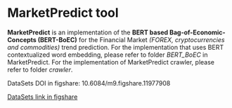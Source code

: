 # MarketPredict tool
**MarketPredict** is an implementation of the **BERT based Bag-of-Economic-Concepts (BERT-BoEC)** for the Financial Market _(FOREX, cryptocurrencies and commodities)_ trend prediction. For the implementation that uses BERT contextualized word embedding, please refer to folder _BERT_BoEC_  in MarketPredict. For the implementation of MarketPredict crawler, please refer to folder _crawler_.

DataSets DOI in figshare: 10.6084/m9.figshare.11977908

[DataSets link in figshare](https://figshare.com/s/4c68510e15c67b9d0b05)
